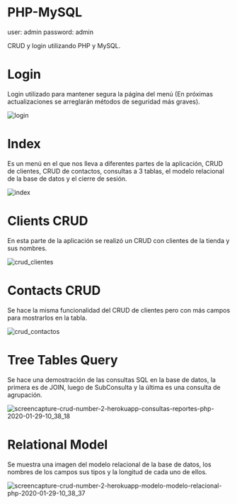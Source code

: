 # PHP-MySQL
user: admin password: admin

CRUD y login utilizando PHP y MySQL.

# Login
Login utilizado para mantener segura la página del menú (En próximas actualizaciones se arreglarán métodos de seguridad más graves).

![login](https://user-images.githubusercontent.com/55358669/73221533-1f24df80-412f-11ea-8b96-67799cfab90d.png)

# Index
Es un menú en el que nos lleva a diferentes partes de la aplicación, CRUD de clientes, CRUD de contactos, consultas a 3 tablas, el modelo relacional de la base de datos y el cierre de sesión.

![index](https://user-images.githubusercontent.com/55358669/73221425-ca816480-412e-11ea-9aba-7f36f370840e.png)

# Clients CRUD
En esta parte de la aplicación se realizó un CRUD con clientes de la tienda y sus nombres.

![crud_clientes](https://user-images.githubusercontent.com/55358669/73221934-17196f80-4130-11ea-9c07-24fd25c338ac.png)

# Contacts CRUD
Se hace la misma funcionalidad del CRUD de clientes pero con más campos para mostrarlos en la tabla.

![crud_contactos](https://user-images.githubusercontent.com/55358669/73222017-416b2d00-4130-11ea-97b3-3254da02f52b.png)

# Tree Tables Query
Se hace una demostración de las consultas SQL en la base de datos, la primera es de JOIN, luego de SubConsulta y la última es una consulta de agrupación.

![screencapture-crud-number-2-herokuapp-consultas-reportes-php-2020-01-29-10_38_18](https://user-images.githubusercontent.com/55358669/73371358-94092e00-4283-11ea-8d4e-a4afb82523f6.png)

# Relational Model
Se muestra una imagen del modelo relacional de la base de datos, los nombres de los campos sus tipos y la longitud de cada uno de ellos.

![screencapture-crud-number-2-herokuapp-modelo-modelo-relacional-php-2020-01-29-10_38_37](https://user-images.githubusercontent.com/55358669/73371365-95d2f180-4283-11ea-9dfd-fe00c2cc3ea8.png)

